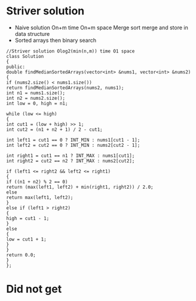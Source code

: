 # Striver solution
* Naive solution On+m time On+m space
Merge sort merge and store in data structure
* Sorted arrays then binary search
​
```
//Striver solution Olog2(min(n,m)) time O1 space
class Solution
{
public:
double findMedianSortedArrays(vector<int> &nums1, vector<int> &nums2)
{
if (nums2.size() < nums1.size())
return findMedianSortedArrays(nums2, nums1);
int n1 = nums1.size();
int n2 = nums2.size();
int low = 0, high = n1;
​
while (low <= high)
{
int cut1 = (low + high) >> 1;
int cut2 = (n1 + n2 + 1) / 2 - cut1;
​
int left1 = cut1 == 0 ? INT_MIN : nums1[cut1 - 1];
int left2 = cut2 == 0 ? INT_MIN : nums2[cut2 - 1];
​
int right1 = cut1 == n1 ? INT_MAX : nums1[cut1];
int right2 = cut2 == n2 ? INT_MAX : nums2[cut2];
​
if (left1 <= right2 && left2 <= right1)
{
if ((n1 + n2) % 2 == 0)
return (max(left1, left2) + min(right1, right2)) / 2.0;
else
return max(left1, left2);
}
else if (left1 > right2)
{
high = cut1 - 1;
}
else
{
low = cut1 + 1;
}
}
return 0.0;
}
};
```
# Did not get